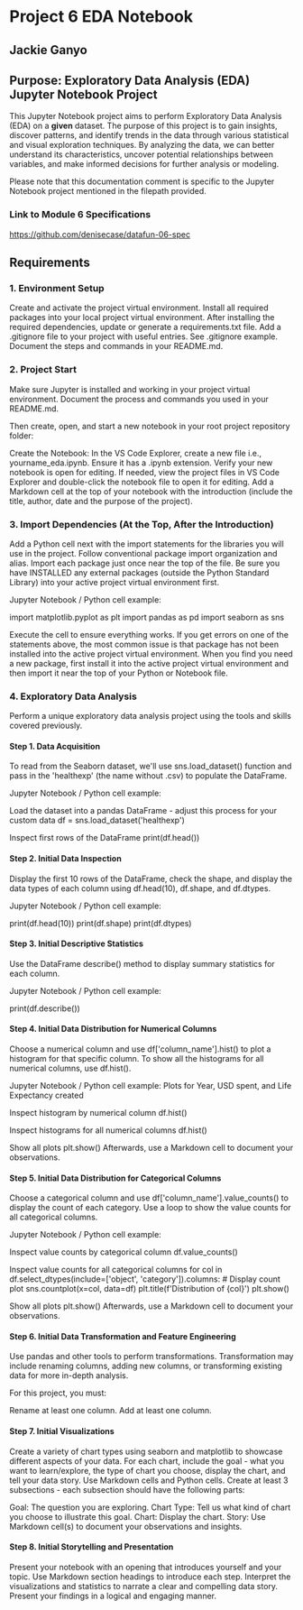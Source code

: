 # Project 6 EDA Notebook

## Jackie Ganyo

## Purpose: Exploratory Data Analysis (EDA) Jupyter Notebook Project

This Jupyter Notebook project aims to perform Exploratory Data Analysis (EDA) on a ______given______ dataset. The purpose of this project is to gain insights, discover patterns, and identify trends in the data through various statistical and visual exploration techniques. By analyzing the data, we can better understand its characteristics, uncover potential relationships between variables, and make informed decisions for further analysis or modeling.

Please note that this documentation comment is specific to the Jupyter Notebook project mentioned in the filepath provided.

### Link to Module 6 Specifications

<https://github.com/denisecase/datafun-06-spec>

## Requirements

### 1. Environment Setup

Create and activate the project virtual environment.
Install all required packages into your local project virtual environment.
After installing the required dependencies, update or generate a requirements.txt file.
Add a .gitignore file to your project with useful entries. See .gitignore example.
Document the steps and commands in your README.md.

### 2. Project Start

Make sure Jupyter is installed and working in your project virtual environment. Document the process and commands you used in your README.md.

Then create, open, and start a new notebook in your root project repository folder:

Create the Notebook: In the VS Code Explorer, create a new file i.e., yourname_eda.ipynb. Ensure it has a .ipynb extension.
Verify your new notebook is open for editing. If needed, view the project files in VS Code Explorer and double-click the notebook file to open it for editing.
Add a Markdown cell at the top of your notebook with the introduction (include the title, author, date and the purpose of the project).

### 3. Import Dependencies (At the Top, After the Introduction)

Add a Python cell next with the import statements for the libraries you will use in the project. Follow conventional package import organization and alias. Import each package just once near the top of the file. Be sure you have INSTALLED any external packages (outside the Python Standard Library) into your active project virtual environment first.

Jupyter Notebook / Python cell example:

import matplotlib.pyplot as plt
import pandas as pd
import seaborn as sns

Execute the cell to ensure everything works. If you get errors on one of the statements above, the most common issue is that package has not been installed into the active project virtual environment. When you find you need a new package, first install it into the active project virtual environment and then import it near the top of your Python or Notebook file.

### 4. Exploratory Data Analysis

Perform a unique exploratory data analysis project using the tools and skills covered previously.

#### Step 1. Data Acquisition

 To read from the Seaborn dataset, we'll use sns.load_dataset() function and pass in the 'healthexp' (the name without .csv) to populate the DataFrame.

Jupyter Notebook / Python cell example:

Load the dataset into a pandas DataFrame - adjust this process for your custom data
df = sns.load_dataset('healthexp')

Inspect first rows of the DataFrame
print(df.head())

#### Step 2. Initial Data Inspection

Display the first 10 rows of the DataFrame, check the shape, and display the data types of each column using df.head(10), df.shape, and df.dtypes.

Jupyter Notebook / Python cell example:

print(df.head(10))
print(df.shape)
print(df.dtypes)

#### Step 3. Initial Descriptive Statistics

Use the DataFrame describe() method to display summary statistics for each column.

Jupyter Notebook / Python cell example:

print(df.describe())

#### Step 4. Initial Data Distribution for Numerical Columns

Choose a numerical column and use df['column_name'].hist() to plot a histogram for that specific column. To show all the histograms for all numerical columns, use df.hist().

Jupyter Notebook / Python cell example:
Plots for Year, USD spent, and Life Expectancy created 

Inspect histogram by numerical column
df.hist()

Inspect histograms for all numerical columns
df.hist()

Show all plots
plt.show()
Afterwards, use a Markdown cell to document your observations.

#### Step 5. Initial Data Distribution for Categorical Columns

Choose a categorical column and use df['column_name'].value_counts() to display the count of each category. Use a loop to show the value counts for all categorical columns.

Jupyter Notebook / Python cell example:

Inspect value counts by categorical column
df.value_counts()

Inspect value counts for all categorical columns
for col in df.select_dtypes(include=['object', 'category']).columns:
    # Display count plot
    sns.countplot(x=col, data=df)
    plt.title(f'Distribution of {col}')
    plt.show()

Show all plots
plt.show()
Afterwards, use a Markdown cell to document your observations.

#### Step 6. Initial Data Transformation and Feature Engineering

Use pandas and other tools to perform transformations. Transformation may include renaming columns, adding new columns, or transforming existing data for more in-depth analysis.

For this project, you must:

Rename at least one column.
Add at least one column.

#### Step 7. Initial Visualizations

Create a variety of chart types using seaborn and matplotlib to showcase different aspects of your data. For each chart, include the goal - what you want to learn/explore, the type of chart you choose, display the chart, and tell your data story. Use Markdown cells and Python cells. Create at least 3 subsections - each subsection should have the following parts:

Goal: The question you are exploring.
Chart Type: Tell us what kind of chart you choose to illustrate this goal.
Chart: Display the chart.
Story: Use Markdown cell(s) to document your observations and insights.

#### Step 8. Initial Storytelling and Presentation

Present your notebook with an opening that introduces yourself and your topic. Use Markdown section headings to introduce each step. Interpret the visualizations and statistics to narrate a clear and compelling data story. Present your findings in a logical and engaging manner.
